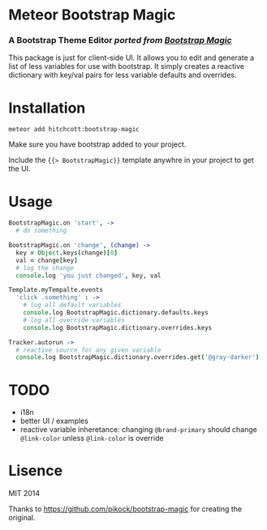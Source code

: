 # Meteor Bootstrap Magic

### A Bootstrap Theme Editor *ported from [Bootstrap Magic](https://github.com/pikock/bootstrap-magic)*

This package is just for client-side UI. It allows you to edit and generate a list of less variables for use with bootstrap. It simply creates a reactive dictionary with key/val pairs for less variable defaults and overrides.

# Installation

```
meteor add hitchcott:bootstrap-magic
```

Make sure you have bootstrap added to your project.

Include the `{{> BootstrapMagic}}` template anywhre in your project to get the UI.

# Usage

```coffeescript
BootstrapMagic.on 'start', ->
  # do something

BootstrapMagic.on 'change', (change) ->
  key = Object.keys(change)[0]
  val = change[key]
  # log the change
  console.log 'you just changed', key, val

Template.myTempalte.events
  'click .something' : ->
    # log all default variables
    console.log BootstrapMagic.dictionary.defaults.keys
    # log all override variables
    console.log BootstrapMagic.dictionary.overrides.keys

Tracker.autorun ->
  # reactive source for any given variable
  console.log BootstrapMagic.dictionary.overrides.get('@gray-darker')
````

# TODO

- i18n
- better UI / examples
- reactive variable inheretance: changing `@brand-primary` should change `@link-color` unless `@link-color` is override

# Lisence

MIT 2014

Thanks to https://github.com/pikock/bootstrap-magic for creating the original.